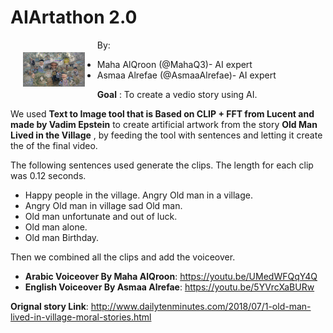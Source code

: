 # AIArtathon 2.0

<img src="https://github.com/AsmaaAlrefae/AIArtathon2/blob/main/Final%20End%20Image.png?raw=true" style="float: left; margin: 20px; height: 55px" img style="height; 200px width; 200px">


By:

* Maha AlQroon (@MahaQ3)- AI expert
* Asmaa Alrefae (@AsmaaAlrefae)- AI expert


__Goal__ : 
To create a vedio story using AI.


We used __Text to Image tool that is Based on CLIP + FFT from Lucent and made by Vadim Epstein__ to create artificial artwork from the story __Old Man Lived in the Village__ , by feeding the tool with sentences and letting it create the of the final video.

The following sentences used generate the clips. The length for each clip was 0.12 seconds.

* Happy people in the village. Angry Old man in a village.
* Angry Old man in village sad Old man.
* Old man unfortunate and out of luck. 
* Old man alone.
* Old man Birthday.

Then we combined all the clips and add the voiceover.

* __Arabic Voiceover By Maha AlQroon__: https://youtu.be/UMedWFQqY4Q
* __English Voiceover By Asmaa Alrefae__: https://youtu.be/5YVrcXaBURw

__Orignal story Link__: http://www.dailytenminutes.com/2018/07/1-old-man-lived-in-village-moral-stories.html
